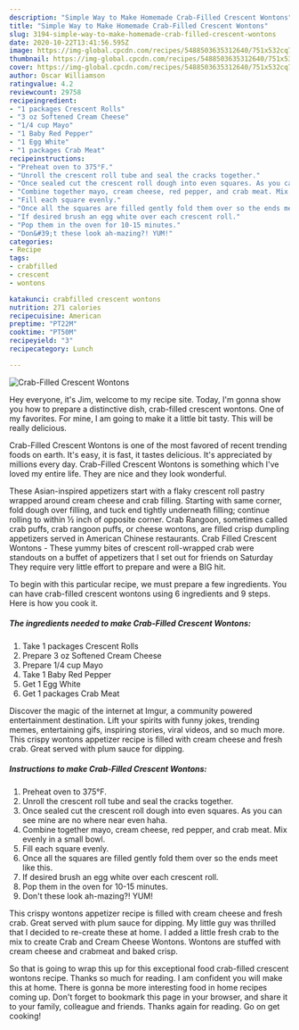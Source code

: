 ```yaml
---
description: "Simple Way to Make Homemade Crab-Filled Crescent Wontons"
title: "Simple Way to Make Homemade Crab-Filled Crescent Wontons"
slug: 3194-simple-way-to-make-homemade-crab-filled-crescent-wontons
date: 2020-10-22T13:41:56.595Z
image: https://img-global.cpcdn.com/recipes/5488503635312640/751x532cq70/crab-filled-crescent-wontons-recipe-main-photo.jpg
thumbnail: https://img-global.cpcdn.com/recipes/5488503635312640/751x532cq70/crab-filled-crescent-wontons-recipe-main-photo.jpg
cover: https://img-global.cpcdn.com/recipes/5488503635312640/751x532cq70/crab-filled-crescent-wontons-recipe-main-photo.jpg
author: Oscar Williamson
ratingvalue: 4.2
reviewcount: 29758
recipeingredient:
- "1 packages Crescent Rolls"
- "3 oz Softened Cream Cheese"
- "1/4 cup Mayo"
- "1 Baby Red Pepper"
- "1 Egg White"
- "1 packages Crab Meat"
recipeinstructions:
- "Preheat oven to 375°F."
- "Unroll the crescent roll tube and seal the cracks together."
- "Once sealed cut the crescent roll dough into even squares. As you can see mine are no where near even haha."
- "Combine together mayo, cream cheese, red pepper, and crab meat. Mix evenly in a small bowl."
- "Fill each square evenly."
- "Once all the squares are filled gently fold them over so the ends meet like this."
- "If desired brush an egg white over each crescent roll."
- "Pop them in the oven for 10-15 minutes."
- "Don&#39;t these look ah-mazing?! YUM!"
categories:
- Recipe
tags:
- crabfilled
- crescent
- wontons

katakunci: crabfilled crescent wontons 
nutrition: 271 calories
recipecuisine: American
preptime: "PT22M"
cooktime: "PT50M"
recipeyield: "3"
recipecategory: Lunch

---
```



![Crab-Filled Crescent Wontons](https://img-global.cpcdn.com/recipes/5488503635312640/751x532cq70/crab-filled-crescent-wontons-recipe-main-photo.jpg)

Hey everyone, it's Jim, welcome to my recipe site. Today, I'm gonna show you how to prepare a distinctive dish, crab-filled crescent wontons. One of my favorites. For mine, I am going to make it a little bit tasty. This will be really delicious.

Crab-Filled Crescent Wontons is one of the most favored of recent trending foods on earth. It's easy, it is fast, it tastes delicious. It's appreciated by millions every day. Crab-Filled Crescent Wontons is something which I've loved my entire life. They are nice and they look wonderful.

These Asian-inspired appetizers start with a flaky crescent roll pastry wrapped around cream cheese and crab filling. Starting with same corner, fold dough over filling, and tuck end tightly underneath filling; continue rolling to within ½ inch of opposite corner. Crab Rangoon, sometimes called crab puffs, crab rangoon puffs, or cheese wontons, are filled crisp dumpling appetizers served in American Chinese restaurants. Crab Filled Crescent Wontons - These yummy bites of crescent roll-wrapped crab were standouts on a buffet of appetizers that I set out for friends on Saturday They require very little effort to prepare and were a BIG hit.


To begin with this particular recipe, we must prepare a few ingredients. You can have crab-filled crescent wontons using 6 ingredients and 9 steps. Here is how you cook it.

<!--inarticleads1-->

##### The ingredients needed to make Crab-Filled Crescent Wontons:

1. Take 1 packages Crescent Rolls
1. Prepare 3 oz Softened Cream Cheese
1. Prepare 1/4 cup Mayo
1. Take 1 Baby Red Pepper
1. Get 1 Egg White
1. Get 1 packages Crab Meat


Discover the magic of the internet at Imgur, a community powered entertainment destination. Lift your spirits with funny jokes, trending memes, entertaining gifs, inspiring stories, viral videos, and so much more. This crispy wontons appetizer recipe is filled with cream cheese and fresh crab. Great served with plum sauce for dipping. 

<!--inarticleads2-->

##### Instructions to make Crab-Filled Crescent Wontons:

1. Preheat oven to 375°F.
1. Unroll the crescent roll tube and seal the cracks together.
1. Once sealed cut the crescent roll dough into even squares. As you can see mine are no where near even haha.
1. Combine together mayo, cream cheese, red pepper, and crab meat. Mix evenly in a small bowl.
1. Fill each square evenly.
1. Once all the squares are filled gently fold them over so the ends meet like this.
1. If desired brush an egg white over each crescent roll.
1. Pop them in the oven for 10-15 minutes.
1. Don&#39;t these look ah-mazing?! YUM!


This crispy wontons appetizer recipe is filled with cream cheese and fresh crab. Great served with plum sauce for dipping. My little guy was thrilled that I decided to re-create these at home. I added a little fresh crab to the mix to create Crab and Cream Cheese Wontons. Wontons are stuffed with cream cheese and crabmeat and baked crisp. 

So that is going to wrap this up for this exceptional food crab-filled crescent wontons recipe. Thanks so much for reading. I am confident you will make this at home. There is gonna be more interesting food in home recipes coming up. Don't forget to bookmark this page in your browser, and share it to your family, colleague and friends. Thanks again for reading. Go on get cooking!
